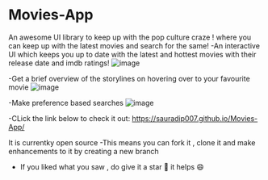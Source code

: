 # Movies-App
An awesome UI library to keep up with the pop culture craze ! where you can keep up with the latest movies and search for the same!
-An interactive UI which keeps you up to date with the latest and hottest movies with their release date and imdb ratings!
![image](https://user-images.githubusercontent.com/71842251/155231944-08513280-7a9c-4ead-bd6e-fb333f639be9.png)

-Get a brief overview of the storylines on hovering over to your favourite movie
![image](https://user-images.githubusercontent.com/71842251/155232079-158c80a5-90b6-4c47-91e7-8321d9382956.png)

-Make preference based searches
![image](https://user-images.githubusercontent.com/71842251/155232163-0a97d027-75e4-4d99-9fde-cf5ff94468d8.png)

-CLick the link below to check it out:
https://sauradip007.github.io/Movies-App/

It is currentky open source
-This means you can fork it , clone it and make enhancements to it by creating a new branch
- If you liked what you saw , do give it a star 🌟 it helps 😄

